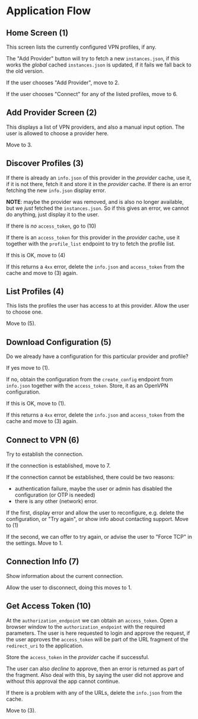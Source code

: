 # Application Flow

## Home Screen (1)

This screen lists the currently configured VPN profiles, if any.

The "Add Provider" button will try to fetch a new `instances.json`, if this 
works the _global_ cached `instances.json` is updated, if it fails we fall back
to the old version.

If the user chooses "Add Provider", move to 2.

If the user chooses "Connect" for any of the listed profiles, move to 6.

## Add Provider Screen (2)

This displays a list of VPN providers, and also a manual input option. The 
user is allowed to choose a provider here.

Move to 3.

## Discover Profiles (3)

If there is already an `info.json` of this provider in the _provider_ cache, 
use it, if it is not there, fetch it and store it in the _provider_ cache. If 
there is an error fetching the new `info.json` display error.

**NOTE**: maybe the provider was removed, and is also no longer available, but
we _just_ fetched the `instances.json`. So if this gives an error, we cannot do
anything, just display it to the user.

If there is _no_ `access_token`, go to (10)

If there is an `access_token` for this provider in the _provider_ cache, use it
together with the `profile_list` endpoint to try to fetch the profile list.

If this is OK, move to (4)

If this returns a `4xx` error, delete the `info.json` and `access_token` from 
the cache and move to (3) again.

## List Profiles (4)

This lists the profiles the user has access to at this provider. Allow the 
user to choose one. 

Move to (5).

## Download Configuration (5)

Do we already have a configuration for this particular provider and profile? 

If yes move to (1).

If no, obtain the configuration from the `create_config` endpoint from 
`info.json` together with the `access_token`. Store, it as an OpenVPN 
configuration. 

If this is OK, move to (1).

If this returns a `4xx` error, delete the `info.json` and `access_token` from 
the cache and move to (3) again.

## Connect to VPN (6)

Try to establish the connection.

If the connection is established, move to 7.

If the connection cannot be established, there could be two reasons: 

* authentication failure, maybe the user or admin has disabled the 
  configuration (or OTP is needed)
* there is any other (network) error. 

If the first, display error and allow the user to reconfigure, e.g. delete the 
configuration, or "Try again", or show info about contacting support. Move to
(1)

If the second, we can offer to try again, or advise the user to "Force TCP" in 
the settings. Move to 1.

## Connection Info (7)

Show information about the current connection.

Allow the user to disconnect, doing this moves to 1.

## Get Access Token (10)

At the `authorization_endpoint` we can obtain an `access_token`. Open a 
browser window to the `authorization_endpoint` with the required parameters. 
The user is here requested to login and approve the request, if the user 
approves the `access_token` will be part of the URL fragment of the 
`redirect_uri` to the application. 

Store the `access_token` in the _provider_ cache if successful.

The user can also _decline_ to approve, then an error is returned as part of
the fragment. Also deal with this, by saying the user did not approve and 
without this approval the app cannot continue.

If there is a problem with any of the URLs, delete the `info.json` from the 
cache.

Move to (3).

